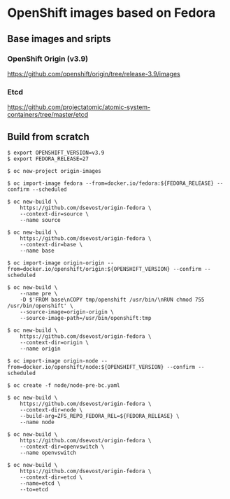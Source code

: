 # OpenShift images based on Fedora

## Base images and sripts

### OpenShift Origin (v3.9)
https://github.com/openshift/origin/tree/release-3.9/images

### Etcd
https://github.com/projectatomic/atomic-system-containers/tree/master/etcd

## Build from scratch

```
$ export OPENSHIFT_VERSION=v3.9
$ export FEDORA_RELEASE=27

$ oc new-project origin-images

$ oc import-image fedora --from=docker.io/fedora:${FEDORA_RELEASE} --confirm --scheduled

$ oc new-build \
    https://github.com/dsevost/origin-fedora \
    --context-dir=source \
    --name source

$ oc new-build \
    https://github.com/dsevost/origin-fedora \
    --context-dir=base \
    --name base

$ oc import-image origin-origin --from=docker.io/openshift/origin:${OPENSHIFT_VERSION} --confirm --scheduled

$ oc new-build \
    --name pre \
    -D $'FROM base\nCOPY tmp/openshift /usr/bin/\nRUN chmod 755 /usr/bin/openshift' \
    --source-image=origin-origin \
    --source-image-path=/usr/bin/openshift:tmp

$ oc new-build \
    https://github.com/dsevost/origin-fedora \
    --context-dir=origin \
    --name origin

$ oc import-image origin-node --from=docker.io/openshift/node:${OPENSHIFT_VERSION} --confirm --scheduled

$ oc create -f node/node-pre-bc.yaml

$ oc new-build \
    https://github.com/dsevost/origin-fedora \
    --context-dir=node \
    --build-arg=ZFS_REPO_FEDORA_REL=${FEDORA_RELEASE} \
    --name node

$ oc new-build \
    https://github.com/dsevost/origin-fedora \
    --context-dir=openvswitch \
    --name openvswitch

$ oc new-build \
    https://github.com/dsevost/origin-fedora \
    --context-dir=etcd \
    --name=etcd \
    --to=etcd

```
